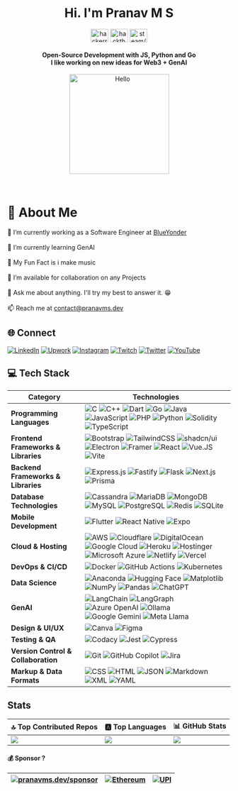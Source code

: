 <h1 align="center">Hi. I'm Pranav M S</h1>



<p align="center">
<a href="https://hackerrank.com/pranavms13" target="blank"><img align="center" src="https://cdn.jsdelivr.net/npm/simple-icons@6/icons/hackerrank.svg" alt="hackerrank/pranavms13" height="30" width="40" /></a>
<a href="https://app.hackthebox.com/profile/269741" target="blank"><img align="center" src="https://cdn.jsdelivr.net/npm/simple-icons@6/icons/hackthebox.svg" alt="hackthebox/pranavms13" height="30" width="40" /></a>
<a href="https://steamcommunity.com/id/pranavms13/" target="blank"><img align="center" src="https://cdn.jsdelivr.net/npm/simple-icons@6/icons/steam.svg" alt="steam/pranavms13" height="30" width="40" /></a>
</p>

<h4 align="center">Open-Source Development with JS, Python and Go <br> I like working on new ideas for Web3 + GenAI</h4>

<p align="center"><a href="https://pranavms.dev/"><img src="https://sdk.bitmoji.com/render/panel/20054902-540794643_12-s5-v1.png?transparent=1&palette=1&scale=2" alt="Hello" width="225" height="225"/></a></p><br>



# 💫 About Me
🔭 I’m currently working as a Software Engineer at <a href="https://blueyonder.com">BlueYonder</a><br><br>🌱 I’m currently learning GenAI<br><br>👯 My Fun Fact is i make music<br><br>🤝 I’m available for collaboration on any Projects<br><br>💬 Ask me about anything. I'll try my best to answer it. 😁<br><br>📫 Reach me at <a href="mailto:contact@pranavms.dev">contact@pranavms.dev</a>


## 🌐 Connect
[![LinkedIn](https://custom-icon-badges.demolab.com/badge/LinkedIn-0A66C2?logo=linkedin-white&logoColor=fff)](https://linkedin.com/in/pranavms13)
[![Upwork](https://img.shields.io/badge/Upwork-6FDA44?logo=upwork&logoColor=fff)](https://www.upwork.com/freelancers/~01ad5c93ccc48a040c)
[![Instagram](https://img.shields.io/badge/Instagram-%23E4405F.svg?logo=Instagram&logoColor=white)](https://instagram.com/pranavms13) [![Twitch](https://img.shields.io/badge/Twitch-%239146FF.svg?logo=Twitch&logoColor=white)](https://twitch.tv/pranavms13) [![Twitter](https://img.shields.io/badge/Twitter-%231DA1F2.svg?logo=Twitter&logoColor=white)](https://twitter.com/pranavms13) [![YouTube](https://img.shields.io/badge/YouTube-%23FF0000.svg?logo=YouTube&logoColor=white)](https://youtube.com/@pranavms13) 

## 💻 Tech Stack

| **Category**        | **Technologies** |
|---------------------|-----------------|
| **Programming Languages** | ![C](https://img.shields.io/badge/C-00599C?logo=c&logoColor=white) ![C++](https://img.shields.io/badge/C++-%2300599C.svg?logo=c%2B%2B&logoColor=white) ![Dart](https://img.shields.io/badge/Dart-%230175C2.svg?logo=dart&logoColor=white) ![Go](https://img.shields.io/badge/Go-%2300ADD8.svg?&logo=go&logoColor=white) ![Java](https://img.shields.io/badge/Java-%23ED8B00.svg?logo=openjdk&logoColor=white) ![JavaScript](https://img.shields.io/badge/JavaScript-F7DF1E?logo=javascript&logoColor=000) ![PHP](https://img.shields.io/badge/php-%23777BB4.svg?&logo=php&logoColor=white) ![Python](https://img.shields.io/badge/Python-3776AB?logo=python&logoColor=fff) ![Solidity](https://img.shields.io/badge/Solidity-363636?logo=solidity&logoColor=fff) ![TypeScript](https://img.shields.io/badge/TypeScript-3178C6?logo=typescript&logoColor=fff) |
| **Frontend Frameworks & Libraries** | ![Bootstrap](https://img.shields.io/badge/Bootstrap-7952B3?logo=bootstrap&logoColor=fff) ![TailwindCSS](https://img.shields.io/badge/Tailwind%20CSS-%2338B2AC.svg?logo=tailwind-css&logoColor=white) ![shadcn/ui](https://img.shields.io/badge/shadcn%2Fui-000?logo=shadcnui&logoColor=fff) ![Electron](https://img.shields.io/badge/Electron-2B2E3A?logo=electron&logoColor=fff) ![Framer](https://img.shields.io/badge/Framer-05F?logo=framer&logoColor=fff) ![React](https://img.shields.io/badge/React-%2320232a.svg?logo=react&logoColor=%2361DAFB)  ![Vue.JS](https://img.shields.io/badge/Vue.JS-000000?logo=vuedotjs) ![Vite](https://img.shields.io/badge/Vite-646CFF?logo=vite&logoColor=fff)|
| **Backend Frameworks & Libraries** | ![Express.js](https://img.shields.io/badge/Express.js-%23404d59.svg?logo=express&logoColor=%2361DAFB) ![Fastify](https://img.shields.io/badge/-Fastify-000000?style=flat&logo=fastify&logoColor=white) ![Flask](https://img.shields.io/badge/Flask-000?logo=flask&logoColor=fff) ![Next.js](https://img.shields.io/badge/Next.js-black?logo=next.js&logoColor=white) ![Prisma](https://img.shields.io/badge/Prisma-2D3748?logo=prisma&logoColor=white) |
| **Database Technologies** | ![Cassandra](https://img.shields.io/badge/Cassandra-%231287B1.svg?logo=apache-cassandra&logoColor=white) ![MariaDB](https://img.shields.io/badge/MariaDB-003545?logo=mariadb&logoColor=white) ![MongoDB](https://img.shields.io/badge/MongoDB-%234ea94b.svg?logo=mongodb&logoColor=white) ![MySQL](https://img.shields.io/badge/MySQL-4479A1?logo=mysql&logoColor=fff) ![PostgreSQL](https://img.shields.io/badge/Postgres-%23316192.svg?logo=postgresql&logoColor=white) ![Redis](https://img.shields.io/badge/Redis-%23DD0031.svg?logo=redis&logoColor=white) ![SQLite](https://img.shields.io/badge/SQLite-%2307405e.svg?logo=sqlite&logoColor=white) |
| **Mobile Development** | ![Flutter](https://img.shields.io/badge/Flutter-02569B?logo=flutter) ![React Native](https://img.shields.io/badge/React_Native-%2320232a.svg?logo=react&logoColor=%2361DAFB) ![Expo](https://img.shields.io/badge/Expo-000020?logo=expo&logoColor=fff)  |
| **Cloud & Hosting** | ![AWS](https://img.shields.io/badge/AWS-%23FF9900.svg?logo=amazon-web-services&logoColor=white) ![Cloudflare](https://img.shields.io/badge/Cloudflare-F38020?logo=Cloudflare&logoColor=white) ![DigitalOcean](https://img.shields.io/badge/DigitalOcean-%230167ff.svg?logo=digitalOcean&logoColor=white) ![Google Cloud](https://img.shields.io/badge/Google%20Cloud-%234285F4.svg?logo=google-cloud&logoColor=white) ![Heroku](https://img.shields.io/badge/Heroku-430098?logo=heroku&logoColor=fffe) ![Hostinger](https://img.shields.io/badge/Hostinger-673DE6?logo=hostinger&logoColor=fff) ![Microsoft Azure](https://custom-icon-badges.demolab.com/badge/Microsoft%20Azure-0089D6?logo=msazure&logoColor=white) ![Netlify](https://img.shields.io/badge/Netlify-%23000000.svg?logo=netlify&logoColor=#00C7B7) ![Vercel](https://img.shields.io/badge/Vercel-%23000000.svg?logo=vercel&logoColor=white) |
| **DevOps & CI/CD** | ![Docker](https://img.shields.io/badge/Docker-2496ED?logo=docker&logoColor=fff) ![GitHub Actions](https://img.shields.io/badge/GitHub_Actions-2088FF?logo=github-actions&logoColor=white) ![Kubernetes](https://img.shields.io/badge/Kubernetes-326CE5?logo=kubernetes&logoColor=fff) |
| **Data Science** | ![Anaconda](https://img.shields.io/badge/Anaconda-44A833?logo=anaconda&logoColor=fff) ![Hugging Face](https://img.shields.io/badge/Hugging%20Face-FFD21E?logo=huggingface&logoColor=000) ![Matplotlib](https://custom-icon-badges.demolab.com/badge/Matplotlib-71D291?logo=matplotlib&logoColor=fff) ![NumPy](https://img.shields.io/badge/NumPy-4DABCF?logo=numpy&logoColor=fff) ![Pandas](https://img.shields.io/badge/Pandas-150458?logo=pandas&logoColor=fff) ![ChatGPT](https://img.shields.io/badge/ChatGPT-74aa9c?logo=openai&logoColor=white) |
| **GenAI** | ![LangChain](https://img.shields.io/badge/LangChain-1d3d3c?logo=langchain) ![LangGraph](https://img.shields.io/badge/LangGraph-1d3d3c?logo=langgraph) ![Azure OpenAI](https://img.shields.io/badge/Azure%20OpenAI-412991?logo=openai) ![Ollama](https://img.shields.io/badge/Ollama-000000?logo=ollama) ![Google Gemini](https://img.shields.io/badge/Google%20Gemini-ffffff?logo=googlegemini) ![Meta Llama](https://img.shields.io/badge/Meta%20Llama-0467DF?logo=meta)|
| **Design & UI/UX** | ![Canva](https://img.shields.io/badge/Canva-%2300C4CC.svg?&logo=Canva&logoColor=white) ![Figma](https://img.shields.io/badge/Figma-F24E1E?logo=figma&logoColor=white) |
| **Testing & QA** | ![Codacy](https://img.shields.io/badge/Codacy-222F29?logo=codacy&logoColor=fff) ![Jest](https://img.shields.io/badge/Jest-C21325?logo=jest&logoColor=fff) ![Cypress](https://img.shields.io/badge/Cypress-69D3A7?logo=cypress&logoColor=fff) |
| **Version Control & Collaboration** | ![Git](https://img.shields.io/badge/Git-F05032?logo=git&logoColor=fff) ![GitHub Copilot](https://img.shields.io/badge/GitHub%20Copilot-000?logo=githubcopilot&logoColor=fff) ![Jira](https://img.shields.io/badge/Jira-0052CC?logo=jira&logoColor=fff) |
| **Markup & Data Formats** | ![CSS](https://img.shields.io/badge/CSS-1572B6?logo=css3&logoColor=fff) ![HTML](https://img.shields.io/badge/HTML-%23E34F26.svg?logo=html5&logoColor=white) ![JSON](https://img.shields.io/badge/JSON-000?logo=json&logoColor=fff) ![Markdown](https://img.shields.io/badge/Markdown-%23000000.svg?logo=markdown&logoColor=white) ![XML](https://img.shields.io/badge/XML-767C52?logo=xml&logoColor=fff) ![YAML](https://img.shields.io/badge/YAML-CB171E?logo=yaml&logoColor=fff) |


## Stats

| 🔝 Top Contributed Repos | 🅰️ Top Languages | 📊 GitHub Stats |
|-----------------|-------------------|--------------------------|
| ![](https://github-contributor-stats.vercel.app/api?username=pranavms13&limit=5&theme=dark&combine_all_yearly_contributions=true) | ![](https://github-readme-stats.vercel.app/api/top-langs/?username=pranavms13&theme=dark&hide_border=false&include_all_commits=false&count_private=false&layout=compact) | ![](https://github-readme-stats.vercel.app/api?username=pranavms13&theme=dark&hide_border=false&include_all_commits=true&count_private=true) |


#### 💰 Sponsor ?
| [![pranavms.dev/sponsor](https://img.shields.io/badge/pranavms.dev-/sponsor-orange)](https://pranavms.dev/sponsor) | [![Ethereum](https://img.shields.io/badge/Ethereum-pranavms.eth-black?logo=ethereum&logoColor=white)](ethereum:pay-pranavms.eth) | [![UPI](https://img.shields.io/badge/UPI-pranavms%40fifederal-black?logo=fi)](upi://pay?pa=pranavms@fifederal&cu=INR&pn=Pranav%20M%20S&tn=Donation%20pranavms.dev) |
|--|--|--|
